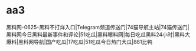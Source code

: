 # aa3
黑料网-0625-黑料不打烊入口|Telegram频道传送门|74猫导航主站|74猫传送门|黑料网今日黑料最新事件和评论|51吃瓜|黑料曝料网|每日吃瓜黑料24小时|黑料大爆料|黑料网导航|国产吃瓜|17吃瓜|51吃瓜今日热门大瓜|881比鸭
